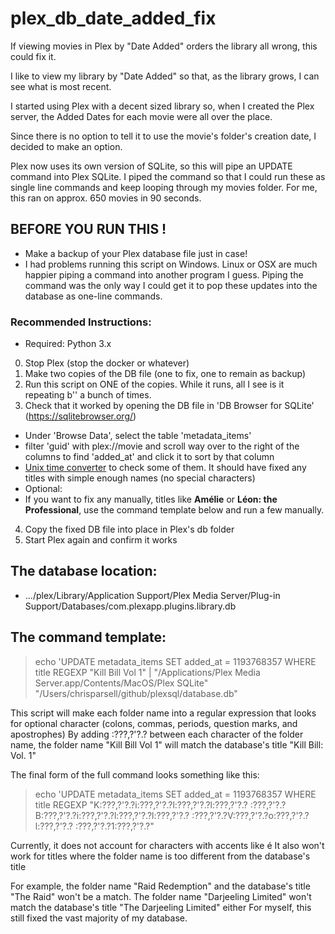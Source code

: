 # plex_db_date_added_fix
If viewing movies in Plex by "Date Added" orders the library all wrong, this could fix it.

I like to view my library by "Date Added" so that, as the library grows, I can see what is most recent.

I started using Plex with a decent sized library so, when I created the Plex server, the Added Dates for each movie were all over the place.

Since there is no option to tell it to use the movie's folder's creation date, I decided to make an option.

Plex now uses its own version of SQLite, so this will pipe an UPDATE command into Plex SQLite.  I piped the command so that I could run these as single line commands and keep looping through my movies folder. For me, this ran on approx. 650 movies in 90 seconds.

## BEFORE YOU RUN THIS !

- Make a backup of your Plex database file just in case!
- I had problems running this script on Windows. Linux or OSX are much happier piping a command into another program I guess. Piping the command was the only way I could get it to pop these updates into the database as one-line commands.

### Recommended Instructions:
* Required: Python 3.x
0. Stop Plex (stop the docker or whatever)
1. Make two copies of the DB file (one to fix, one to remain as backup)
2. Run this script on ONE of the copies. While it runs, all I see is it repeating b'' a bunch of times.
3. Check that it worked by opening the DB file in 'DB Browser for SQLite' (https://sqlitebrowser.org/)
- Under 'Browse Data', select the table 'metadata_items'
- filter 'guid' with plex://movie and scroll way over to the right of the columns to find 'added_at' and click it to sort by that column
- [Unix time converter](https://time.is/Unix_time_converter) to check some of them. It should have fixed any titles with simple enough names (no special characters)
- Optional:
- If you want to fix any manually, titles like **Amélie** or **Léon: the Professional**, use the command template below and run a few manually.
4. Copy the fixed DB file into place in Plex's db folder
5. Start Plex again and confirm it works


## The database location:
- .../plex/Library/Application Support/Plex Media Server/Plug-in Support/Databases/com.plexapp.plugins.library.db

## The command template:

> echo 'UPDATE metadata_items SET added_at = 1193768357 WHERE title REGEXP "Kill Bill Vol 1" | "/Applications/Plex Media Server.app/Contents/MacOS/Plex SQLite" "/Users/chrisparsell/github/plexsql/database.db"

This script will make each folder name into a regular expression that looks for optional character (colons, commas, periods, question marks, and apostrophes)
By adding :?\??,?'?.? between each character of the folder name, the folder name "Kill Bill Vol 1" will match the database's title "Kill Bill: Vol. 1"

The final form of the full command looks something like this: 

> echo 'UPDATE metadata_items SET added_at = 1193768357 WHERE title REGEXP "K:?\??,?'?.?i:?\??,?'?.?l:?\??,?'?.?l:?\??,?'?.? :?\??,?'?.?B:?\??,?'?.?i:?\??,?'?.?l:?\??,?'?.?l:?\??,?'?.? :?\??,?'?.?V:?\??,?'?.?o:?\??,?'?.?l:?\??,?'?.? :?\??,?'?.?1:?\??,?'?.?"

Currently, it does not account for characters with accents like é
It also won't work for titles where the folder name is too different from the database's title

For example, the folder name "Raid Redemption" and the database's title "The Raid" won't be a match.
The folder name "Darjeeling Limited" won't match the database's title "The Darjeeling Limited" either
For myself, this still fixed the vast majority of my database.



